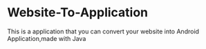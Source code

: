 # Website-To-Application
This is a application that you can convert your website into Android Application,made with Java
